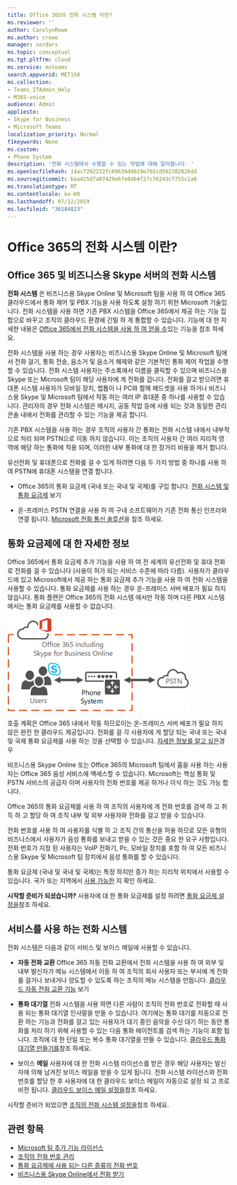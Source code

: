 ```yaml
---
title: Office 365의 전화 시스템 이란?
ms.reviewer: ''
author: CarolynRowe
ms.author: crowe
manager: serdars
ms.topic: conceptual
ms.tgt.pltfrm: cloud
ms.service: msteams
search.appverid: MET150
ms.collection:
- Teams_ITAdmin_Help
- M365-voice
audience: Admin
appliesto:
- Skype for Business
- Microsoft Teams
localization_priority: Normal
f1keywords: None
ms.custom:
- Phone System
description: '전화 시스템에서 수행할 수 있는 작업에 대해 알아봅니다. '
ms.openlocfilehash: 14ac7202232fc69636d4019e701cd562302026dd
ms.sourcegitcommit: baa425d7a07429e6fe84b4f27c76243cf755c1a6
ms.translationtype: MT
ms.contentlocale: ko-KR
ms.lasthandoff: 07/12/2019
ms.locfileid: "36184823"
---
```

# <a name="what-is-phone-system-in-office-365"></a>Office 365의 전화 시스템 이란?

## <a name="phone-system-in-office-365-and-skype-for-business-server"></a>Office 365 및 비즈니스용 Skype 서버의 전화 시스템

**전화 시스템** 은 비즈니스용 Skype Online 및 Microsoft 팀을 사용 하 여 Office 365 클라우드에서 통화 제어 및 PBX 기능을 사용 하도록 설정 하기 위한 Microsoft 기술입니다. 전화 시스템을 사용 하면 기존 PBX 시스템을 Office 365에서 제공 하는 기능 집합으로 바꾸고 조직의 클라우드 환경에 긴밀 하 게 통합할 수 있습니다. 기능에 대 한 자세한 내용은 [Office 365에서 전화 시스템을 사용 하 여 얻을 수](here-s-what-you-get-with-phone-system.md)있는 기능을 참조 하세요.
  
전화 시스템을 사용 하는 경우 사용자는 비즈니스용 Skype Online 및 Microsoft 팀에서 전화 걸기, 통화 전송, 음소거 및 음소거 해제와 같은 기본적인 통화 제어 작업을 수행할 수 있습니다. 전화 시스템 사용자는 주소록에서 이름을 클릭할 수 있으며 비즈니스용 Skype 또는 Microsoft 팀이 해당 사용자에 게 전화를 겁니다. 전화를 걸고 받으려면 휴대폰 시스템 사용자가 모바일 장치, 랩톱이 나 PC와 함께 헤드셋을 사용 하거나 비즈니스용 Skype 및 Microsoft 팀에서 작동 하는 여러 IP 휴대폰 중 하나를 사용할 수 있습니다. 관리자의 경우 전화 시스템은 메시지, 공동 작업 등에 사용 되는 것과 동일한 관리 콘솔 내에서 전화를 관리할 수 있는 기능을 제공 합니다.
  
기존 PBX 시스템을 사용 하는 경우 조직의 사용자 간 통화는 전화 시스템 내에서 내부적으로 처리 되며 PSTN으로 이동 하지 않습니다. 이는 조직의 사용자 간 여러 지리적 영역에 해당 하는 통화에 적용 되며, 이러한 내부 통화에 대 한 장거리 비용을 제거 합니다.
  
유선전화 및 휴대폰으로 전화를 걸 수 있게 하려면 다음 두 가지 방법 중 하나를 사용 하 여 PSTN에 휴대폰 시스템을 연결 합니다.
  
- Office 365의 통화 요금제 (국내 또는 국내 및 국제)를 구입 합니다. [전화 시스템 및 통화 요금제](calling-plan-landing-page.md) 보기
    

- 온-프레미스 PSTN 연결을 사용 하 여 구내 소프트웨어가 기존 전화 통신 인프라와 연결 됩니다. [Microsoft 전화 통신 솔루션](https://docs.microsoft.com/SkypeForBusiness/hybrid/msft-telephony-solutions)을 참조 하세요.


## <a name="more-about-calling-plans"></a>통화 요금제에 대 한 자세한 정보

Office 365에서 통화 요금제 추가 기능을 사용 하 여 전 세계의 유선전화 및 휴대 전화로 전화를 걸 수 있습니다 (사용이 허가 되는 서비스 수준에 따라 다름). 사용자가 클라우드에 있고 Microsoft에서 제공 하는 통화 요금제 추가 기능을 사용 하 여 전화 시스템을 사용할 수 있습니다. 통화 요금제를 사용 하는 경우 온-프레미스 서버 배포가 필요 하지 않습니다. 통화 플랜은 Office 365의 전화 시스템 에서만 작동 하며 다른 PBX 시스템에서는 통화 요금제를 사용할 수 없습니다.

![PSTN 통화를 사용 하 여 클라우드 PBX를 보여 주는 토폴로지 다이어그램](media/3e847ec3-f441-4833-8616-c5ebab094e3e.png)

호출 계획은 Office 365 내에서 작동 하므로이는 온-프레미스 서버 배포가 필요 하지 않은 완전 한 클라우드 제공입니다. 전화를 걸 각 사용자에 게 할당 되는 국내 또는 국내 및 국제 통화 요금제를 사용 하는 것을 선택할 수 있습니다. [자세한 정보를 알고 싶은](calling-plan-landing-page.md)경우
  
비즈니스용 Skype Online 또는 Office 365의 Microsoft 팀에서 홈을 사용 하는 사용자는 Office 365 음성 서비스에 액세스할 수 있습니다. Microsoft는 핵심 통화 및 PSTN 서비스의 공급자 이며 사용자의 전화 번호를 제공 하거나 이식 하는 것도 가능 합니다. 
  
Office 365의 통화 요금제를 사용 하 여 조직의 사용자에 게 전화 번호를 검색 하 고 취득 하 고 할당 하 여 조직 내부 및 외부 사용자와 전화를 걸고 받을 수 있습니다.
  
전화 번호를 사용 하 여 사용자를 식별 하 고 조직 간의 통신을 허용 하므로 모든 유형의 비즈니스에서 사용자가 음성 통화를 보내고 받을 수 있는 것은 중요 한 요구 사항입니다. 전화 번호가 지정 된 사용자는 VoIP 전화기, Pc, 모바일 장치를 포함 하 여 모든 비즈니스용 Skype 및 Microsoft 팀 장치에서 음성 통화를 할 수 있습니다. 

통화 요금제 (국내 및 국내 및 국제)는 특정 하지만 증가 하는 지리적 위치에서 사용할 수 있습니다. 국가 또는 지역에서 [사용 가능한](country-and-region-availability-for-audio-conferencing-and-calling-plans/country-and-region-availability-for-audio-conferencing-and-calling-plans.md) 지 확인 하세요. 

**시작할 준비가 되셨습니까?**  사용자에 대 한 통화 요금제를 설정 하려면 [통화 요금제 설정을](set-up-calling-plans.md)참조 하세요.  

## <a name="phone-system-with-services"></a>서비스를 사용 하는 전화 시스템
 전화 시스템은 다음과 같이 서비스 및 보이스 메일에 사용할 수 있습니다.
- **자동 전화 교환**  Office 365 자동 전화 교환에서 전화 시스템을 사용 하 여 외부 및 내부 발신자가 메뉴 시스템에서 이동 하 여 조직의 회사 사용자 또는 부서에 게 전화를 걸거나 보내거나 양도할 수 있도록 하는 조직의 메뉴 시스템을 만듭니다. [클라우드 자동 전화 교환 기능](what-are-phone-system-auto-attendants.md) 보기

- **통화 대기열**  전화 시스템을 사용 하면 다른 사람이 조직의 전화 번호로 전화할 때 사용 되는 통화 대기열 인사말을 만들 수 있습니다. 여기에는 통화 대기를 자동으로 전환 하는 기능과 전화를 걸고 있는 사용자가 대기 중인 음악을 수신 대기 하는 동안 통화를 처리 하기 위해 사용할 수 있는 다음 통화 에이전트를 검색 하는 기능이 포함 됩니다. 조직에 대 한 단일 또는 복수 통화 대기열을 만들 수 있습니다. [클라우드 통화 대기열 만들기를](/SkypeForBusiness/what-is-phone-system-in-office-365/create-a-phone-system-call-queue)참조 하세요.

- 보이스 **메일** 사용자에 대 한 전화 시스템 라이선스를 받은 경우 해당 사용자는 발신자에 의해 남겨진 보이스 메일을 받을 수 있게 됩니다. 전화 시스템 라이선스와 전화 번호를 할당 한 후 사용자에 대 한 클라우드 보이스 메일이 자동으로 설정 되 고 프로 비전 됩니다. [클라우드 보이스 메일 설정을](set-up-phone-system-voicemail.md)참조 하세요.

시작할 준비가 되었으면 [조직의 전화 시스템 설정을](setting-up-your-phone-system.md)참조 하세요.

## <a name="related-topics"></a>관련 항목
- [Microsoft 팀 추가 기능 라이선스](teams-add-on-licensing/microsoft-teams-add-on-licensing.md)
- [조직의 전화 번호 관리](manage-phone-numbers-for-your-organization/manage-phone-numbers-for-your-organization.md)
- [통화 요금제에 사용 되는 다른 종류의 전화 번호](different-kinds-of-phone-numbers-used-for-calling-plans.md)
- [비즈니스용 Skype Online에서 전화 받기](/skypeforbusiness/what-is-phone-system-in-office-365/getting-phones-for-skype-for-business-online/getting-phones-for-skype-for-business-online)

